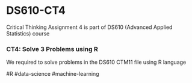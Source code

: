# DS610-CT4
Critical Thinking Assignment 4 is part of DS610 (Advanced Applied Statistics) course

### CT4: Solve 3 Problems using R

We required to solve problems in the DS610 CTM11 file using R language

#R #data-science #machine-learning
